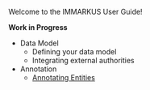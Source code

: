 Welcome to the IMMARKUS User Guide!

__Work in Progress__

- Data Model
  - Defining your data model
  - Integrating external authorities
- Annotation
  - [Annotating Entities](wiki/Annotating-Entities)
